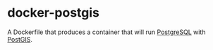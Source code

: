 # docker-postgis

A Dockerfile that produces a container that will run [PostgreSQL][postgresql] with [PostGIS][postgis].

[postgresql]: http://www.postgresql.org/
[postgis]: http://postgis.net/

